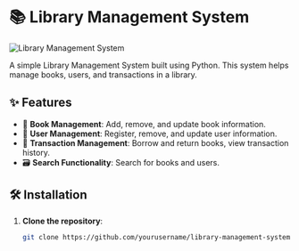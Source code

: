 # 📚 Library Management System

![Library Management System](https://img.shields.io/badge/Library%20Management%20System-v1.0-brightgreen)

A simple Library Management System built using Python. This system helps manage books, users, and transactions in a library.

## ✨ Features

- 📖 **Book Management**: Add, remove, and update book information.
- 👥 **User Management**: Register, remove, and update user information.
- 🔄 **Transaction Management**: Borrow and return books, view transaction history.
- 🗃 **Search Functionality**: Search for books and users.

## 🛠️ Installation

1. **Clone the repository**:
   ```bash
   git clone https://github.com/yourusername/library-management-system.git
